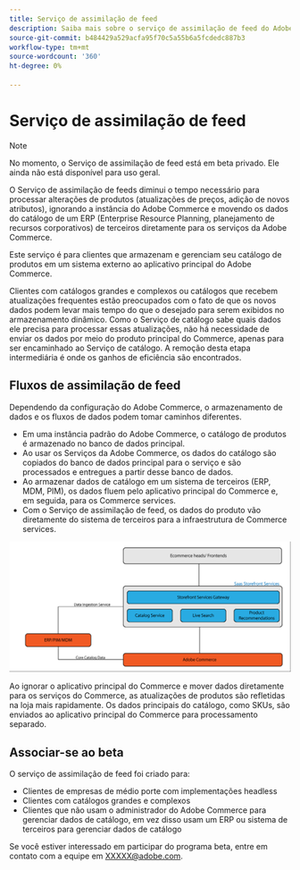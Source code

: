 ```yaml
---
title: Serviço de assimilação de feed
description: Saiba mais sobre o serviço de assimilação de feed do Adobe Commerce
source-git-commit: b484429a529acfa95f70c5a55b6a5fcdedc887b3
workflow-type: tm+mt
source-wordcount: '360'
ht-degree: 0%

---
```



# Serviço de assimilação de feed

>[!NOTE]
>
>No momento, o Serviço de assimilação de feed está em beta privado. Ele ainda não está disponível para uso geral.

O Serviço de assimilação de feeds diminui o tempo necessário para processar alterações de produtos (atualizações de preços, adição de novos atributos), ignorando a instância do Adobe Commerce e movendo os dados do catálogo de um ERP (Enterprise Resource Planning, planejamento de recursos corporativos) de terceiros diretamente para os serviços da Adobe Commerce.

Este serviço é para clientes que armazenam e gerenciam seu catálogo de produtos em um sistema externo ao aplicativo principal do Adobe Commerce.

Clientes com catálogos grandes e complexos ou catálogos que recebem atualizações frequentes estão preocupados com o fato de que os novos dados podem levar mais tempo do que o desejado para serem exibidos no armazenamento dinâmico. Como o Serviço de catálogo sabe quais dados ele precisa para processar essas atualizações, não há necessidade de enviar os dados por meio do produto principal do Commerce, apenas para ser encaminhado ao Serviço de catálogo. A remoção desta etapa intermediária é onde os ganhos de eficiência são encontrados.

## Fluxos de assimilação de feed

Dependendo da configuração do Adobe Commerce, o armazenamento de dados e os fluxos de dados podem tomar caminhos diferentes.

* Em uma instância padrão do Adobe Commerce, o catálogo de produtos é armazenado no banco de dados principal.
* Ao usar os Serviços da Adobe Commerce, os dados do catálogo são copiados do banco de dados principal para o serviço e são processados e entregues a partir desse banco de dados.
* Ao armazenar dados de catálogo em um sistema de terceiros (ERP, MDM, PIM), os dados fluem pelo aplicativo principal do Commerce e, em seguida, para os Commerce services.
* Com o Serviço de assimilação de feed, os dados do produto vão diretamente do sistema de terceiros para a infraestrutura de Commerce services.

![Serviço de assimilação de feed](assets/feed-ingestion.png)

Ao ignorar o aplicativo principal do Commerce e mover dados diretamente para os serviços do Commerce, as atualizações de produtos são refletidas na loja mais rapidamente. Os dados principais do catálogo, como SKUs, são enviados ao aplicativo principal do Commerce para processamento separado.

## Associar-se ao beta

O serviço de assimilação de feed foi criado para:

* Clientes de empresas de médio porte com implementações headless
* Clientes com catálogos grandes e complexos
* Clientes que não usam o administrador do Adobe Commerce para gerenciar dados de catálogo, em vez disso usam um ERP ou sistema de terceiros para gerenciar dados de catálogo

Se você estiver interessado em participar do programa beta, entre em contato com a equipe em XXXXX@adobe.com.
